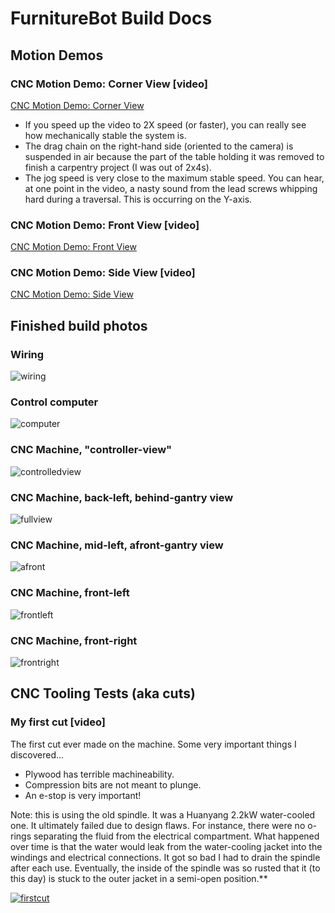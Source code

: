 # FurnitureBot Build Docs

## Motion Demos
### CNC Motion Demo: Corner View [video]
[CNC Motion Demo: Corner View](https://youtu.be/T_k4fVqZpzs)

- If you speed up the video to 2X speed (or faster), you can really see how mechanically stable the system is. 
- The drag chain on the right-hand side (oriented to the camera) is suspended in air because the part of the table holding it was removed to finish a carpentry project (I was out of 2x4s).
- The jog speed is very close to the maximum stable speed. You can hear, at one point in the video, a nasty sound from the lead screws whipping hard during a traversal. This is occurring on the Y-axis.

### CNC Motion Demo: Front View [video]
[CNC Motion Demo: Front View](https://youtu.be/kZuz6hbkcs4)

### CNC Motion Demo: Side View [video]
[CNC Motion Demo: Side View](https://youtu.be/PVJ5583bCYA) 


## Finished build photos
### Wiring
![wiring](https://imgur.com/ragOnPI.png)

### Control computer
![computer](https://imgur.com/7pzGOA4.png)

### CNC Machine, "controller-view"
![controlledview](https://imgur.com/YCKHCFf.png)

### CNC Machine, back-left, behind-gantry view
![fullview](https://imgur.com/EfYJi0m.png)

### CNC Machine, mid-left, afront-gantry view
![afront](https://imgur.com/07Zky2S.png)

### CNC Machine, front-left
![frontleft](https://imgur.com/mNF2lHT.png)

### CNC Machine, front-right
![frontright](https://imgur.com/vOQXCW5.png)

## CNC Tooling Tests (aka cuts)
### My first cut [video]
The first cut ever made on the machine. Some very important things I discovered...
- Plywood has terrible machineability.
- Compression bits are not meant to plunge.
- An e-stop is very important!

Note: this is using the old spindle. It was a Huanyang 2.2kW water-cooled one. It ultimately failed due to design flaws. For instance, there were no o-rings separating the fluid from the electrical compartment. What happened over time is that the water would leak from the water-cooling jacket into the windings and electrical connections. It got so bad I had to drain the spindle after each use. Eventually, the inside of the spindle was so rusted that it (to this day) is stuck to the outer jacket in a semi-open position.**

[![firstcut](https://imgur.com/INQPoIw.png)](https://www.youtube.com/watch?v=I3Q9jTY-1b4)

